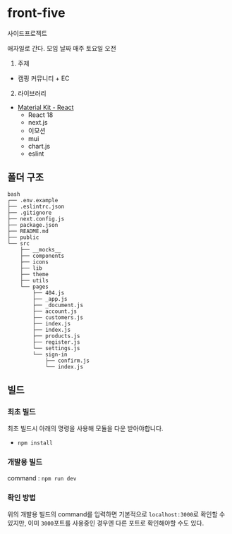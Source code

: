 # front-five

사이드프로젝트

애자일로 간다.
모임 날짜 매주 토요일 오전

1. 주제

- 캠핑 커뮤니티 + EC

2. 라이브러리

- [Material Kit - React](https://material-kit-react.devias.io/)
  - React 18
  - next.js
  - 이모션
  - mui
  - chart.js
  - eslint

## 폴더 구조

```
bash
┌── .env.example
├── .eslintrc.json
├── .gitignore
├── next.config.js
├── package.json
├── README.md
├── public
└── src
	├── __mocks__
	├── components
	├── icons
	├── lib
	├── theme
	├── utils
	└── pages
		├── 404.js
		├── _app.js
		├── _document.js
		├── account.js
		├── customers.js
		├── index.js
		├── index.js
		├── products.js
		├── register.js
		└── settings.js
		└── sign-in
			├── confirm.js
			└── index.js
```

## 빌드

### 최초 빌드

최초 빌드시 아래의 명령을 사용해 모듈을 다운 받아야합니다.

- `npm install`

### 개발용 빌드

command : `npm run dev`

### 확인 방법

위의 개발용 빌드의 command를 입력하면 기본적으로 `localhost:3000`로 확인할 수 있지만, 이미 `3000`포트를 사용중인 경우엔 다른 포트로 확인해야할 수도 있다.
